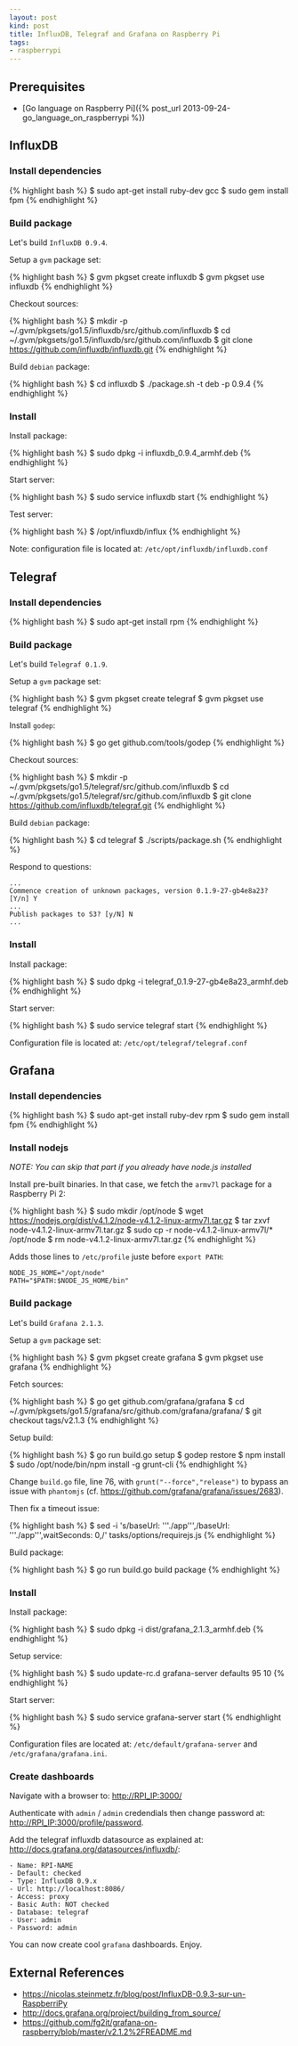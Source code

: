 ```yaml
---
layout: post
kind: post
title: InfluxDB, Telegraf and Grafana on Raspberry Pi
tags:
- raspberrypi
---
```


## Prerequisites

- [Go language on Raspberry Pi]({% post_url 2013-09-24-go_language_on_raspberrypi %})

## InfluxDB

### Install dependencies

{% highlight bash %}
$ sudo apt-get install ruby-dev gcc
$ sudo gem install fpm
{% endhighlight %}

### Build package

Let's build `InfluxDB 0.9.4`.

Setup a `gvm` package set:

{% highlight bash %}
$ gvm pkgset create influxdb
$ gvm pkgset use influxdb
{% endhighlight %}

Checkout sources:

{% highlight bash %}
$ mkdir -p ~/.gvm/pkgsets/go1.5/influxdb/src/github.com/influxdb
$ cd ~/.gvm/pkgsets/go1.5/influxdb/src/github.com/influxdb
$ git clone https://github.com/influxdb/influxdb.git
{% endhighlight %}

Build `debian` package:

{% highlight bash %}
$ cd influxdb
$ ./package.sh -t deb -p 0.9.4
{% endhighlight %}

### Install

Install package:

{% highlight bash %}
$ sudo dpkg -i influxdb_0.9.4_armhf.deb
{% endhighlight %}

Start server:

{% highlight bash %}
$ sudo service influxdb start
{% endhighlight %}

Test server:

{% highlight bash %}
$ /opt/influxdb/influx
{% endhighlight %}

Note: configuration file is located at: `/etc/opt/influxdb/influxdb.conf`

## Telegraf

### Install dependencies

{% highlight bash %}
$ sudo apt-get install rpm
{% endhighlight %}

### Build package

Let's build `Telegraf 0.1.9`.

Setup a `gvm` package set:

{% highlight bash %}
$ gvm pkgset create telegraf
$ gvm pkgset use telegraf
{% endhighlight %}

Install `godep`:

{% highlight bash %}
$ go get github.com/tools/godep
{% endhighlight %}

Checkout sources:

{% highlight bash %}
$ mkdir -p ~/.gvm/pkgsets/go1.5/telegraf/src/github.com/influxdb
$ cd ~/.gvm/pkgsets/go1.5/telegraf/src/github.com/influxdb
$ git clone https://github.com/influxdb/telegraf.git
{% endhighlight %}

Build `debian` package:

{% highlight bash %}
$ cd telegraf
$ ./scripts/package.sh
{% endhighlight %}

Respond to questions:

    ...
    Commence creation of unknown packages, version 0.1.9-27-gb4e8a23? [Y/n] Y
    ...
    Publish packages to S3? [y/N] N
    ...

### Install

Install package:

{% highlight bash %}
$ sudo dpkg -i telegraf_0.1.9-27-gb4e8a23_armhf.deb
{% endhighlight %}

Start server:

{% highlight bash %}
$ sudo service telegraf start
{% endhighlight %}

Configuration file is located at: `/etc/opt/telegraf/telegraf.conf`

## Grafana

### Install dependencies

{% highlight bash %}
$ sudo apt-get install ruby-dev rpm
$ sudo gem install fpm
{% endhighlight %}

### Install nodejs

_NOTE: You can skip that part if you already have node.js installed_

Install pre-built binaries. In that case, we fetch the `armv7l` package for a Raspberry Pi 2:

{% highlight bash %}
$ sudo mkdir /opt/node
$ wget https://nodejs.org/dist/v4.1.2/node-v4.1.2-linux-armv7l.tar.gz
$ tar zxvf node-v4.1.2-linux-armv7l.tar.gz
$ sudo cp -r node-v4.1.2-linux-armv7l/* /opt/node
$ rm node-v4.1.2-linux-armv7l.tar.gz
{% endhighlight %}

Adds those lines to `/etc/profile` juste before `export PATH`:

    NODE_JS_HOME="/opt/node"
    PATH="$PATH:$NODE_JS_HOME/bin"

### Build package

Let's build `Grafana 2.1.3`.

Setup a `gvm` package set:

{% highlight bash %}
$ gvm pkgset create grafana
$ gvm pkgset use grafana
{% endhighlight %}

Fetch sources:

{% highlight bash %}
$ go get github.com/grafana/grafana
$ cd ~/.gvm/pkgsets/go1.5/grafana/src/github.com/grafana/grafana/
$ git checkout tags/v2.1.3
{% endhighlight %}

Setup build:

{% highlight bash %}
$ go run build.go setup
$ godep restore
$ npm install
$ sudo /opt/node/bin/npm install -g grunt-cli
{% endhighlight %}

Change `build.go` file, line 76, with `grunt("--force","release")` to bypass an issue with `phantomjs` (cf. <https://github.com/grafana/grafana/issues/2683>).

Then fix a timeout issue:

{% highlight bash %}
$ sed -i 's/baseUrl: '\''.\/app'\'',/baseUrl: '\''.\/app'\'',waitSeconds: 0,/' tasks/options/requirejs.js
{% endhighlight %}

Build package:

{% highlight bash %}
$ go run build.go build package
{% endhighlight %}

### Install

Install package:

{% highlight bash %}
$ sudo dpkg -i dist/grafana_2.1.3_armhf.deb
{% endhighlight %}

Setup service:

{% highlight bash %}
$ sudo update-rc.d grafana-server defaults 95 10
{% endhighlight %}

Start server:

{% highlight bash %}
$ sudo service grafana-server start
{% endhighlight %}

Configuration files are located at: `/etc/default/grafana-server` and `/etc/grafana/grafana.ini`.

### Create dashboards

Navigate with a browser to: <http://RPI_IP:3000/>

Authenticate with `admin` / `admin` credendials then change password at: <http://RPI_IP:3000/profile/password>.

Add the telegraf influxdb datasource as explained at: <http://docs.grafana.org/datasources/influxdb/>:

    - Name: RPI-NAME
    - Default: checked
    - Type: InfluxDB 0.9.x
    - Url: http://localhost:8086/
    - Access: proxy
    - Basic Auth: NOT checked
    - Database: telegraf
    - User: admin
    - Password: admin

You can now create cool `grafana` dashboards. Enjoy.

## External References

- <https://nicolas.steinmetz.fr/blog/post/InfluxDB-0.9.3-sur-un-RaspberriPy>
- <http://docs.grafana.org/project/building_from_source/>
- <https://github.com/fg2it/grafana-on-raspberry/blob/master/v2.1.2%2FREADME.md>
